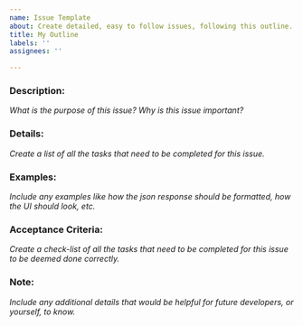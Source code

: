 ```yaml
---
name: Issue Template
about: Create detailed, easy to follow issues, following this outline.
title: My Outline
labels: ''
assignees: ''

---
```


### **Description:**
_What is the purpose of this issue? Why is this issue important?_


### **Details:**
_Create a list of all the tasks that need to be completed for this issue._


### **Examples:**
_Include any examples like how the json response should be formatted, how the UI should look, etc._


### **Acceptance Criteria:**
_Create a check-list of all the tasks that need to be completed for this issue to be deemed done correctly._


### **Note:** 
_Include any additional details that would be helpful for future developers, or yourself, to know._
